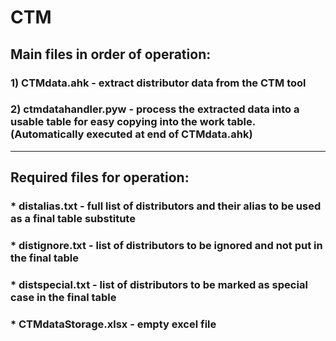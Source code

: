 # CTM

## Main files in order of operation:
### 1) CTMdata.ahk - extract distributor data from the CTM tool
### 2) ctmdatahandler.pyw - process the extracted data into a usable table for easy copying into the work table. (Automatically executed at end of CTMdata.ahk)

_______________________________

## Required files for operation:
### * distalias.txt - full list of distributors and their alias to be used as a final table substitute
### * distignore.txt - list of distributors to be ignored and not put in the final table
### * distspecial.txt - list of distributors to be marked as special case in the final table
### * CTMdataStorage.xlsx - empty excel file
